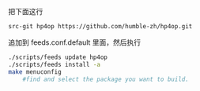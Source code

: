 把下面这行

```bash
src-git hp4op https://github.com/humble-zh/hp4op.git
```

追加到 feeds.conf.default 里面，然后执行

```bash
./scripts/feeds update hp4op
./scripts/feeds install -a
make menuconfig
    #find and select the package you want to build.
```
